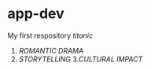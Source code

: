 # app-dev
My first respository
*titanic* 
1. *ROMANTIC DRAMA*
2. *STORYTELLING*
3.*CULTURAL IMPACT*
   

